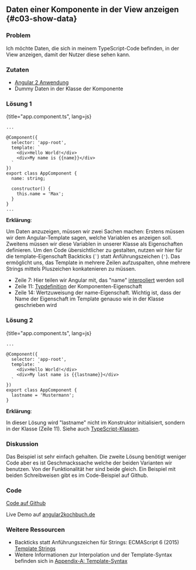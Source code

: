 ## Daten einer Komponente in der View anzeigen {#c03-show-data}

### Problem

Ich möchte Daten, die sich in meinem TypeScript-Code befinden, in der View anzeigen, damit der Nutzer diese sehen kann.

### Zutaten
* [Angular 2 Anwendung](#c02-angular-app)
* Dummy Daten in der Klasse der Komponente

### Lösung 1

{title="app.component.ts", lang=js}
```
...

@Component({
  selector: 'app-root',
  template: `
    <div>Hello World!</div>
    <div>My name is {{name}}</div>
  `
})
export class AppComponent {
  name: string;

  constructor() {
    this.name = 'Max';
  }
}
...
```

__Erklärung__:

Um Daten anzuzeigen, müssen wir zwei Sachen machen:
Erstens müssen wir dem Angular-Template sagen, welche Variablen es anzeigen soll. Zweitens müssen wir diese Variablen in unserer Klasse als Eigenschaften definieren.
Um den Code übersichtlicher zu gestalten, nutzen wir hier für die template-Eigenschaft Backticks (`` ` ``) statt Anführungszeichen (`'`).
Das ermöglicht uns, das Template in mehrere Zeilen aufzuspalten, ohne mehrere Strings mittels Pluszeichen konkatenieren zu müssen.

* Zeile 7: Hier teilen wir Angular mit, das "name" [interpoliert](#gl-interpolation) werden soll
* Zeile 11: [Typdefinition](#c01-basic-types) der Komponenten-Eigenschaft
* Zeile 14: Wertzuweisung der name-Eigenschaft. Wichtig ist, dass der Name der Eigenschaft im Template genauso wie in der Klasse geschrieben wird

### Lösung 2

{title="app.component.ts", lang=js}
```
...

@Component({
  selector: 'app-root',
  template: `
    <div>Hello World!</div>
    <div>My last name is {{lastname}}</div>
  `
})
export class AppComponent {
  lastname = 'Mustermann';
}
```

__Erklärung__:

In dieser Lösung wird "lastname" nicht im Konstruktor initialisiert, sondern in der Klasse (Zeile 11).
Siehe auch [TypeScript-Klassen](#c01-classes).

### Diskussion

Das Beispiel ist sehr einfach gehalten.
Die zweite Lösung benötigt weniger Code aber es ist Geschmackssache welche der beiden Varianten wir benutzen.
Von der Funktionalität her sind beide gleich.
Ein Beispiel mit beiden Schreibweisen gibt es im Code-Beispiel auf Github.

### Code

[Code auf Github](https://github.com/jsperts/angular2_kochbuch_code/tree/master/03-Recipes_to_Manipulate_the_View/01-Displaying_Data)

Live Demo auf [angular2kochbuch.de](http://angular2kochbuch.de/examples/code/03-Recipes_to_Manipulate_the_View/01-Displaying_Data/index.html)

### Weitere Ressourcen

* Backticks statt Anführungszeichen für Strings: ECMAScript 6 (2015) [Template Strings](https://developer.mozilla.org/en/docs/Web/JavaScript/Reference/template_strings)
* Weitere Informationen zur Interpolation und der Template-Syntax befinden sich in [Appendix-A: Template-Syntax](#appendix-a)

